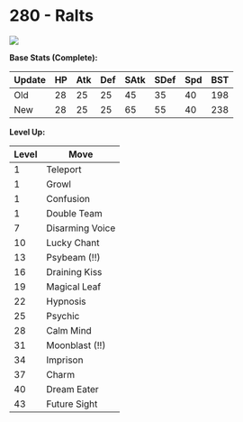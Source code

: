 # 280 - Ralts
![][280]

**Base Stats (Complete):**

Update | HP | Atk | Def | SAtk | SDef | Spd | BST
---    | ---| --- | --- | ---  | ---  | --- | ---
Old    | 28 |  25 |  25 |  45  |  35  |  40  |  198
New    | 28 |  25 |  25 |  65  |  55  |  40  |  238

**Level Up:**

Level | Move
---   | ---
  1   | Teleport
  1   | Growl
  1   | Confusion
  1   | Double Team
  7   | Disarming Voice
 10   | Lucky Chant
 13   | Psybeam (!!)
 16   | Draining Kiss
 19   | Magical Leaf
 22   | Hypnosis
 25   | Psychic
 28   | Calm Mind
 31   | Moonblast (!!)
 34   | Imprison
 37   | Charm
 40   | Dream Eater
 43   | Future Sight



[280]: /img/pokemon/280.png
